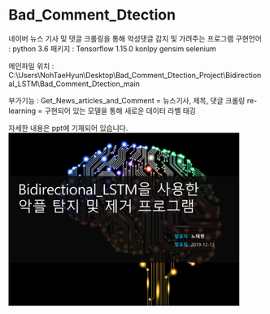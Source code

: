 # Bad_Comment_Dtection
네이버 뉴스 기사 및 댓글 크롤링을 통해 악성댓글 감지 및 가려주는 프로그램
구현언어 : python 3.6
패키지 : 
Tensorflow 1.15.0
konlpy
gensim
selenium

메인파일 위치 :
C:\Users\NohTaeHyun\Desktop\Bad_Comment_Dtection_Project\Bidirectional_LSTM\Bad_Comment_Dtection_main

부가기능 :
Get_News_articles_and_Comment = 뉴스기사, 제목, 댓글 크롤링
re-learning = 구현되어 있는 모델을 통해 새로운 데이터 라벨 태깅

자세한 내용은 ppt에 기재되어 있습니다.
<img src="https://github.com/Falconno7/Bad_Comment_Dtection/blob/master/%ED%94%84%EB%A1%9C%EC%A0%9D%ED%8A%B8%20ppt.pdf" width="90%"></img>
